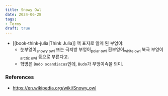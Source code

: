 ```yaml
---
title: Snowy Owl
date: 2024-06-28
tags:
- Terms
draft: true
---
```



- [[book-think-julia|Think Julia]] 책 표지로 알게 된 부엉이:
    - 눈부엉이<sub>snowy owl</sub> 또는 극지방 부엉이<sub>polar owl</sub> 흰부엉이<sub>white owl</sub> 북극 부엉이<sub>arctic owl</sub> 등으로 부른다고.
    - 학명은 `Budo scandiacus`인데, `Budo`가 부엉이속을 의미.


### References
- https://en.wikipedia.org/wiki/Snowy_owl